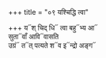 +++
title = "०९ यश्चिद्धि त्वा"

+++
य᳓श् चिद् धि᳓ त्वा बहु᳓भ्य आ᳓  
सुता᳓वाँ आवि᳓वासति  
उग्रं᳓ त᳓त् पत्यते श᳓व इ᳓न्द्रो अङ्ग᳓